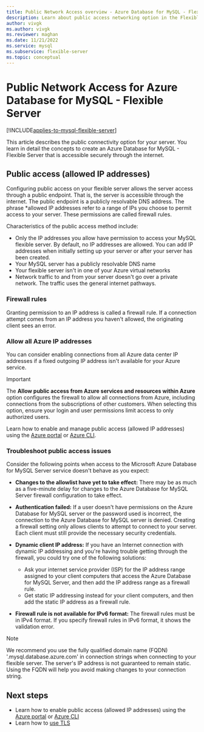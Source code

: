 ```yaml
---
title: Public Network Access overview - Azure Database for MySQL - Flexible Server
description: Learn about public access networking option in the Flexible Server deployment option for Azure Database for MySQL
author: vivgk
ms.author: vivgk
ms.reviewer: maghan
ms.date: 11/21/2022
ms.service: mysql
ms.subservice: flexible-server
ms.topic: conceptual
---
```


# Public Network Access for Azure Database for MySQL - Flexible Server

[!INCLUDE[applies-to-mysql-flexible-server](../includes/applies-to-mysql-flexible-server.md)]

This article describes the public connectivity option for your server. You learn in detail the concepts to create an Azure Database for MySQL - Flexible Server that is accessible securely through the internet.

## Public access (allowed IP addresses)

Configuring public access on your flexible server allows the server access through a public endpoint. That is, the server is accessible through the internet. The public endpoint is a publicly resolvable DNS address. The phrase *allowed IP addresses refer to a range of IPs you choose to permit access to your server. These permissions are called firewall rules.

Characteristics of the public access method include:

- Only the IP addresses you allow have permission to access your MySQL flexible server. By default, no IP addresses are allowed. You can add IP addresses when initially setting up your server or after your server has been created.
- Your MySQL server has a publicly resolvable DNS name
- Your flexible server isn't in one of your Azure virtual networks
- Network traffic to and from your server doesn't go over a private network. The traffic uses the general internet pathways.

### Firewall rules

Granting permission to an IP address is called a firewall rule. If a connection attempt comes from an IP address you haven't allowed, the originating client sees an error.

### Allow all Azure IP addresses

You can consider enabling connections from all Azure data center IP addresses if a fixed outgoing IP address isn't available for your Azure service.

> [!IMPORTANT]  
> The **Allow public access from Azure services and resources within Azure** option configures the firewall to allow all connections from Azure, including connections from the subscriptions of other customers. When selecting this option, ensure your login and user permissions limit access to only authorized users.

Learn how to enable and manage public access (allowed IP addresses) using the [Azure portal](how-to-manage-firewall-portal.md) or [Azure CLI](how-to-manage-firewall-cli.md).

### Troubleshoot public access issues

Consider the following points when access to the Microsoft Azure Database for MySQL Server service doesn't behave as you expect:

- **Changes to the allowlist have yet to take effect:** There may be as much as a five-minute delay for changes to the Azure Database for MySQL Server firewall configuration to take effect.

- **Authentication failed:** If a user doesn't have permissions on the Azure Database for MySQL server or the password used is incorrect, the connection to the Azure Database for MySQL server is denied. Creating a firewall setting only allows clients to attempt to connect to your server. Each client must still provide the necessary security credentials.

- **Dynamic client IP address:** If you have an Internet connection with dynamic IP addressing and you're having trouble getting through the firewall, you could try one of the following solutions:
    - Ask your internet service provider (ISP) for the IP address range assigned to your client computers that access the Azure Database for MySQL Server, and then add the IP address range as a firewall rule.
    - Get static IP addressing instead for your client computers, and then add the static IP address as a firewall rule.

- **Firewall rule is not available for IPv6 format:** The firewall rules must be in IPv4 format. If you specify firewall rules in IPv6 format, it shows the validation error.

> [!NOTE]  
> We recommend you use the fully qualified domain name (FQDN) '<servername>.mysql.database.azure.com' in connection strings when connecting to your flexible server. The server's IP address is not guaranteed to remain static. Using the FQDN will help you avoid making changes to your connection string.

## Next steps

- Learn how to enable public access (allowed IP addresses) using the [Azure portal](how-to-manage-firewall-portal.md) or [Azure CLI](how-to-manage-firewall-cli.md)
- Learn how to [use TLS](how-to-connect-tls-ssl.md)

